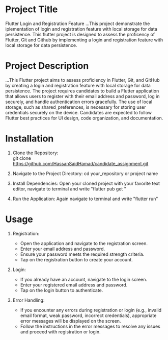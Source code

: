 # Project Title

Flutter Login and Registration Feature
...This project demonstrate the iplementation of login and
registration feature with local storage for data persistence. This flutter project is designed to assess the proficency of Flutter, Git and Github by implementing a login and registration feature with local storage for data persistence.

# Project Description

...This Flutter project aims to assess proficiency in Flutter, Git, and GitHub by creating a login and registration feature with local storage for data persistence. The project requires candidates to build a Flutter application that allows users to register with their email address and password, log in securely, and handle authentication errors gracefully. The use of local storage, such as shared_preferences, is necessary for storing user credentials securely on the device. Candidates are expected to follow Flutter best practices for UI design, code organization, and documentation.

# Installation

1.  Clone the Repository:<br>
    git clone https://github.com/HassanSaidHamad/candidate_assignment.git

2.  Navigate to the Project Directory:
    cd your_repository or project name

3.  Install Dependencies:
    Open your cloned project with your favorite text editor, navigate to terminal and write "flutter pub get
    "

4.  Run the Application:
    Again navigate to terminal and write "flutter run"

# Usage

1.  Registration:

    - Open the application and navigate to the registration screen.
    - Enter your email address and password.
    - Ensure your password meets the required strength criteria.
    - Tap on the registration button to create your account.

2.  Login:

    - If you already have an account, navigate to the login screen.
    - Enter your registered email address and password.
    - Tap on the login button to authenticate.

3.  Error Handling:
    - If you encounter any errors during registration or login (e.g., invalid email format, weak password, incorrect credentials), appropriate error messages will be displayed on the screen.
    - Follow the instructions in the error messages to resolve any issues and proceed with registration or login.
